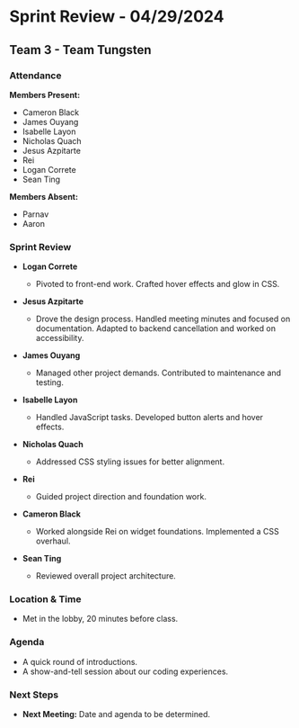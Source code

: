 # Sprint Review - 04/29/2024
## Team 3 - Team Tungsten

### Attendance

**Members Present:**
- Cameron Black
- James Ouyang
- Isabelle Layon
- Nicholas Quach
- Jesus Azpitarte
- Rei
- Logan Correte
- Sean Ting

**Members Absent:**
- Parnav
- Aaron

### Sprint Review

- **Logan Correte**
  - Pivoted to front-end work. Crafted hover effects and glow in CSS.

- **Jesus Azpitarte**
  - Drove the design process. Handled meeting minutes and focused on documentation. Adapted to backend cancellation and worked on accessibility.

- **James Ouyang**
  - Managed other project demands. Contributed to maintenance and testing.

- **Isabelle Layon**
  - Handled JavaScript tasks. Developed button alerts and hover effects.

- **Nicholas Quach**
  - Addressed CSS styling issues for better alignment.

- **Rei**
  - Guided project direction and foundation work.

- **Cameron Black**
  - Worked alongside Rei on widget foundations. Implemented a CSS overhaul.

- **Sean Ting**
  - Reviewed overall project architecture.

### Location & Time

- Met in the lobby, 20 minutes before class.

### Agenda

- A quick round of introductions.
- A show-and-tell session about our coding experiences.

### Next Steps

- **Next Meeting:** Date and agenda to be determined.
